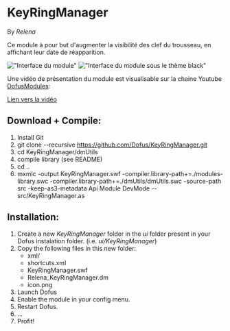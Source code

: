 KeyRingManager
==============

By *Relena*

Ce module à pour but d'augmenter la visibilité des clef du trousseau, en affichant leur date de réapparition.

!["Interface du module"](http://img607.imageshack.us/img607/6034/image1lid.png "Interface du module")
!["Interface du module sous le thème black"](http://img202.imageshack.us/img202/2544/image2td.png "Interface du module sous le thème black")

Une vidéo de présentation du module est visualisable sur la chaine Youtube [DofusModules](https://www.youtube.com/user/dofusModules "Youtube, DofusModules"):

[Lien vers la vidéo](https://www.youtube.com/watch?v=M6ORLW1s28k "Vidéo de présentation du module")

Download + Compile:
-------------------

1. Install Git
2. git clone --recursive https://github.com/Dofus/KeyRingManager.git
3. cd KeyRingManager/dmUtils
4. compile library (see README)
5. cd ..
6. mxmlc -output KeyRingManager.swf -compiler.library-path+=./modules-library.swc -compiler.library-path+=./dmUtils/dmUtils.swc -source-path src -keep-as3-metadata Api Module DevMode -- src/KeyRingManager.as

Installation:
-------------

1. Create a new *KeyRingManager* folder in the *ui* folder present in your Dofus instalation folder. (i.e. *ui/KeyRingManager*)
2. Copy the following files in this new folder:
    * xml/
    * shortcuts.xml
    * KeyRingManager.swf
    * Relena_KeyRingManager.dm
    * icon.png
3. Launch Dofus
4. Enable the module in your config menu.
5. Restart Dofus.
6. ...
7. Profit!

